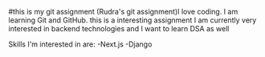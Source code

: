 #this is my git assignment (Rudra's git assignment)I   l o v e   c o d i n g . 
 
 I   a m   l e a r n i n g   G i t   a n d   G i t H u b . 
 
 
this is a interesting assignment
I am currently very interested in backend technologies and I want to learn DSA as well

Skills I'm interested in are:
-Next.js
-Django
